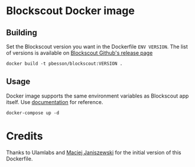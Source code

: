 # Blockscout Docker image
## Building

Set the Blockscout version you want in the Dockerfile `ENV VERSION`. The list of versions is available on [Blockscout Github's release page](https://github.com/poanetwork/blockscout/tags)

```console
docker build -t pbesson/blockscout:VERSION .
```

## Usage

Docker image supports the same environment variables as Blockscout app itself. Use [documentation](https://docs.blockscout.com/for-developers/information-and-settings/env-variables) for reference.

```console
docker-compose up -d
```

# Credits

Thanks to Ulamlabs and [Maciej Janiszewski](https://github.com/ksiazkowicz) for the initial version of this Dockerfile.

